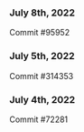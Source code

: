### July 8th, 2022

Commit #95952

### July 5th, 2022

Commit #314353


### July 4th, 2022

Commit #72281
